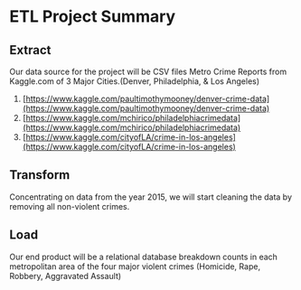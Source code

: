 # ETL Project Summary

## Extract
Our data source for the project will be CSV files Metro Crime Reports from Kaggle.com of 3 Major Cities.(Denver, Philadelphia, & Los Angeles)

1.  [https://www.kaggle.com/paultimothymooney/denver-crime-data](https://www.kaggle.com/paultimothymooney/denver-crime-data)
2.  [https://www.kaggle.com/mchirico/philadelphiacrimedata](https://www.kaggle.com/mchirico/philadelphiacrimedata)
3.  [https://www.kaggle.com/cityofLA/crime-in-los-angeles](https://www.kaggle.com/cityofLA/crime-in-los-angeles)

## Transform
Concentrating on data from the year 2015, we will start cleaning the data by removing all non-violent crimes.

## Load
Our end product will be a relational database breakdown counts in each metropolitan area of the four major violent crimes (Homicide, Rape, Robbery, Aggravated Assault)
